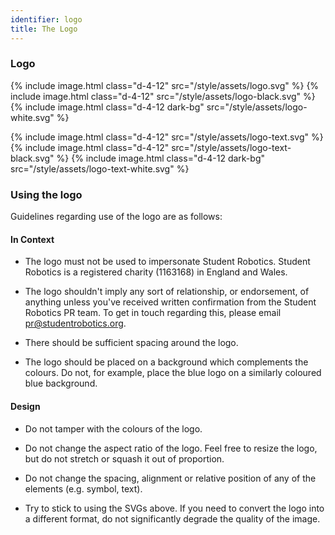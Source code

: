 ```yaml
---
identifier: logo
title: The Logo
---
```


### Logo

{% include image.html class="d-4-12" src="/style/assets/logo.svg" %}
{% include image.html class="d-4-12" src="/style/assets/logo-black.svg" %}
{% include image.html class="d-4-12 dark-bg" src="/style/assets/logo-white.svg" %}

{% include image.html class="d-4-12" src="/style/assets/logo-text.svg" %}
{% include image.html class="d-4-12" src="/style/assets/logo-text-black.svg" %}
{% include image.html class="d-4-12 dark-bg" src="/style/assets/logo-text-white.svg" %}

### Using the logo

Guidelines regarding use of the logo are as follows:

#### In Context

* The logo must not be used to impersonate Student Robotics. Student Robotics 
  is a registered charity (1163168) in England and Wales.

* The logo shouldn't imply any sort of relationship, or endorsement, of anything
  unless you've received written confirmation from the Student Robotics PR team.
  To get in touch regarding this, please email 
  [pr@studentrobotics.org](mailto:pr@studentrobotics.org).

* There should be sufficient spacing around the logo.

* The logo should be placed on a background which complements the colours. Do
  not, for example, place the blue logo on a similarly coloured blue background.

#### Design

* Do not tamper with the colours of the logo.

* Do not change the aspect ratio of the logo. Feel free to resize the logo, but 
  do not stretch or squash it out of proportion.

* Do not change the spacing, alignment or relative position of any of the 
  elements (e.g. symbol, text).
  
* Try to stick to using the SVGs above. If you need to convert the logo into a 
  different format, do not significantly degrade the quality of the image.
